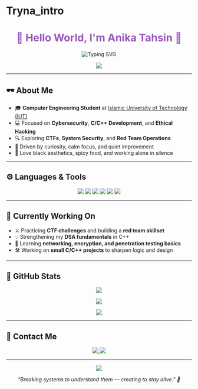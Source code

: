 # Tryna_intro
<!-- README.md -->

<!-- 🖤 Header -->
<h1 align="center" style="color:#9B59B6;">🖤 Hello World, I'm Anika Tahsin 🖤</h1>

<p align="center">
  <img src="https://readme-typing-svg.herokuapp.com?font=Fira+Code&weight=500&duration=4000&pause=500&color=9B59B6&center=true&width=435&lines=💻+Computer+Engineering+Student;🔐+Cybersecurity+%26+Red+Team+Learner;⚡+Forever+Exploring+Systems;🌙+Minimalism+Is+Power" alt="Typing SVG" />
</p>

<p align="center">
  <img src="https://capsule-render.vercel.app/api?type=soft&color=6C3483&height=80&section=header" />
</p>

---

## 🕶️ About Me

- 🎓 **Computer Engineering Student** at [Islamic University of Technology (IUT)](https://www.iutoic-dhaka.edu/)
- 💻 Focused on **Cybersecurity**, **C/C++ Development**, and **Ethical Hacking**
- 🔍 Exploring **CTFs**, **System Security**, and **Red Team Operations**
- 🧠 Driven by curiosity, calm focus, and quiet improvement
- 🖤 Love black aesthetics, spicy food, and working alone in silence

---

## ⚙️ Languages & Tools

<p align="center">
  <img src="https://img.shields.io/badge/C-2C3E50?style=for-the-badge&logo=c&logoColor=white" />
  <img src="https://img.shields.io/badge/C++-512E5F?style=for-the-badge&logo=c%2B%2B&logoColor=white" />
  <img src="https://img.shields.io/badge/Python-6C3483?style=for-the-badge&logo=python&logoColor=white" />
  <img src="https://img.shields.io/badge/Linux-1A1A1A?style=for-the-badge&logo=linux&logoColor=white" />
  <img src="https://img.shields.io/badge/GitHub-000000?style=for-the-badge&logo=github&logoColor=white" />
  <img src="https://img.shields.io/badge/VS%20Code-5B2C6F?style=for-the-badge&logo=visual-studio-code&logoColor=white" />
</p>

---

## 🧩 Currently Working On

- ⚔️ Practicing **CTF challenges** and building a **red team skillset**  
- 💡 Strengthening my **DSA fundamentals** in C++  
- 🔐 Learning **networking, encryption, and penetration testing basics**  
- 🛠️ Working on **small C/C++ projects** to sharpen logic and design  

---

## 🖤 GitHub Stats

<p align="center">
  <img src="https://github-readme-stats.vercel.app/api?username=AnikaTahsin&show_icons=true&theme=tokyonight&title_color=9B59B6&icon_color=9B59B6&text_color=C9C9C9&bg_color=0D1117&hide_border=true" />
</p>

<p align="center">
  <img src="https://github-readme-streak-stats.herokuapp.com/?user=AnikaTahsin&theme=tokyonight&hide_border=true&ring=9B59B6&fire=9B59B6&currStreakLabel=9B59B6" />
</p>

<p align="center">
  <img src="https://github-readme-stats.vercel.app/api/top-langs/?username=AnikaTahsin&layout=compact&theme=tokyonight&title_color=9B59B6&text_color=C9C9C9&bg_color=0D1117&hide_border=true" />
</p>

---

## 🖤 Contact Me

<p align="center">
  <a href="https://github.com/SilentCipher-Star" target="_blank">
    <img src="https://img.shields.io/badge/GitHub-SilentCipher--Star-9B59B6?style=for-the-badge&logo=github&logoColor=white" />
  </a>
  <a href="mailto:lookism6122@gmail.com" target="_blank">
    <img src="https://img.shields.io/badge/Email-lookism6122@gmail.com-6C3483?style=for-the-badge&logo=gmail&logoColor=white" />
  </a>
</p>


---

<p align="center">
  <img src="https://capsule-render.vercel.app/api?type=waving&color=6C3483&height=100&section=footer" />
</p>

<p align="center">
  <i>“Breaking systems to understand them — creating to stay alive.” 🖤</i>
</p>
